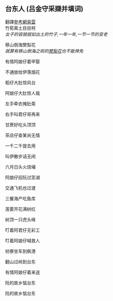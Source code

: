 ## 台东人 (吕金守采撷并填词)
翻譯[參考網易雲](http://music.163.com/song?id=5272135&userid=51984780)  
竹荀离土目目柯  
*女子的容貌就如出土的竹子,一年一年,一节一节的变老*

移山倒海樊梨花  
*就算有移山倒海之術的[樊梨花](https://baike.baidu.com/item/%E6%A8%8A%E6%A2%A8%E8%8A%B1/823283?fr=aladdin)也不能倖免*  

有情阿娘仔着甲娶

不通放给伊落烟花

稻仔大肚惊风台

阿娘仔大肚惊人哉

左手牵衣掩肚斋

右手叫君仔哥再来

甘蔗好吃头顶顶

茶店仔查某尚无情

一千二千提去用

叫伊散步话无闲

六月日头火烧埔

阿娘仔招阮过澎湖

交通飞机也过渡

三餐海产吃鱼库

莲雾开花满树红

树顶一只虎头峰

叮着阿君仔无彩工

叮着阿娘仔喊救人

枋寮坐车到枫港

翻山过岭到台东

有情阿娘仔着来送

阮的故乡惦台东

阮的故乡惦台东
